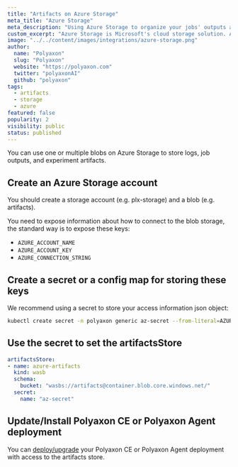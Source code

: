 ```yaml
---
title: "Artifacts on Azure Storage"
meta_title: "Azure Storage"
meta_description: "Using Azure Storage to organize your jobs' outputs and experiments' artifacts. Polyaxon allows users to connect to one or multiple blobs on Azure Storage to store job outputs and experiment artifacts."
custom_excerpt: "Azure Storage is Microsoft's cloud storage solution. Azure Storage provides storage for data objects that is highly available, secure, durable, massively scalable cloud storage solution."
image: "../../content/images/integrations/azure-storage.png"
author:
  name: "Polyaxon"
  slug: "Polyaxon"
  website: "https://polyaxon.com"
  twitter: "polyaxonAI"
  github: "polyaxon"
tags: 
  - artifacts
  - storage
  - azure
featured: false
popularity: 2
visibility: public
status: published
---
```


You can use one or multiple blobs on Azure Storage to store logs, job outputs, and experiment artifacts.

## Create an Azure Storage account

You should create a storage account (e.g. plx-storage) and a blob (e.g. artifacts). 

You need to expose information about how to connect to the blob storage, the standard way is to expose these keys:

 * `AZURE_ACCOUNT_NAME`
 * `AZURE_ACCOUNT_KEY`
 * `AZURE_CONNECTION_STRING`

## Create a secret or a config map for storing these keys

We recommend using a secret to store your access information json object:

```bash
kubectl create secret -n polyaxon generic az-secret --from-literal=AZURE_ACCOUNT_NAME=account --from-literal=AZURE_ACCOUNT_KEY=hash-key
```

## Use the secret to set the artifactsStore

```yaml
artifactsStore:
- name: azure-artifacts
  kind: wasb
  schema:
    bucket: "wasbs://artifacts@container.blob.core.windows.net/"
  secret:
    name: "az-secret"
```

## Update/Install Polyaxon CE or Polyaxon Agent deployment

You can [deploy/upgrade](/docs/setup/) your Polyaxon CE or Polyaxon Agent deployment with access to the artifacts store.

